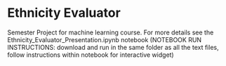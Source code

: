 # Ethnicity Evaluator
Semester Project for machine learning course.
For more details see the Ethnicity_Evaluator_Presentation.ipynb notebook
      (NOTEBOOK RUN INSTRUCTIONS: download and run in the same folder as all the text files, follow instructions within notebook for interactive widget)
